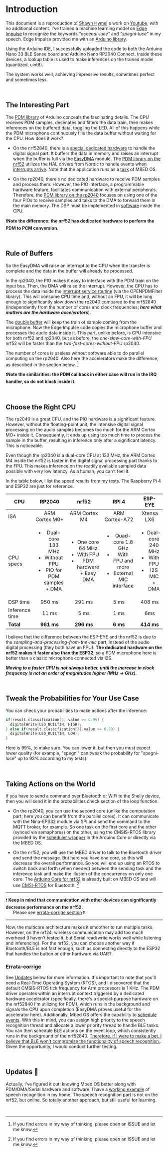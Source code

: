 # Introduction

This document is a reproduction of [Shawn Hymel](https://github.com/ShawnHymel)'s work on [Youtube](https://www.youtube.com/watch?v=fRSVQ4Fkwjc), with no additional content. I've trained a machine learning model on [Edge Impulse](https://edgeimpulse.com/) to recognize the keywords _"accendi-luce"_ and _"spegni-luce"_ in my speech. Edge Impulse provided me with an [Arduino library](https://github.com/TIT8/shelly_button_esp32_arduino/blob/master/speech_recognition/ei-speech_recognition-arduino-1.0.9.zip).

Using the Arduino IDE, I successfully uploaded the code to both the Arduino Nano 33 BLE Sense board and Arduino Nano RP2040 Connect. Inside these devices, a lookup table is used to make inferences on the trained model (quantized, uint8).

The system works well, achieving impressive results, sometimes perfect and sometimes less.

<br>

## The Interesting Part

The [PDM library](https://github.com/arduino/ArduinoCore-mbed/tree/main/libraries/PDM) of Arduino conceals the fascinating details. The CPU receives PDM samples, decimates and filters the data train, then makes inferences on the buffered data, toggling the LED. All of this happens while the PDM microphone continuously fills the data buffer without waiting for the CPU. How does it work?

- On the nrf52840, there is a [special dedicated hardware](https://infocenter.nordicsemi.com/index.jsp?topic=%2Fcom.nordic.infocenter.nrf52832.ps.v1.1%2Fpdm.html) to handle the digital signal part. It buffers the data in memory and raises an interrupt when the buffer is full via the [EasyDMA](https://infocenter.nordicsemi.com/topic/com.nordic.infocenter.nrf52832.ps.v1.1/easydma.html?cp=5_2_0_9#easydma) module. The [PDM library on the nrf52](https://github.com/arduino/ArduinoCore-mbed/tree/main/libraries/PDM/src/nrf52) utilizes the HAL drivers from Nordic to handle events when [interrupts arrive](https://github.com/arduino/ArduinoCore-mbed/blob/main/libraries/PDM/src/nrf52/PDM.cpp#L196). Note that the application runs as a [task](https://github.com/arduino/ArduinoCore-mbed/blob/main/libraries/PDM/src/nrf52/PDM.cpp#L132) of MBED OS.

- On the rp2040, there's no dedicated hardware to receive PDM samples and process them. However, the PIO interface, a programmable hardware feature, facilitates communication with external peripherals. Therefore, the [PDM library on the rp2040](https://github.com/arduino/ArduinoCore-mbed/tree/main/libraries/PDM/src/rp2040) focuses on using one of the four PIOs to receive samples and talks to the DMA to forward them in the main memory. The DSP must be implemented in [software](https://github.com/arduino/ArduinoCore-mbed/blob/main/libraries/PDM/src/rp2040/OpenPDMFilter.c) inside the CPU.

❗**Note the difference: the nrf52 has dedicated hardware to perform the PDM to PCM conversion**.

<br>

## Rule of Buffers

So the EasyDMA will raise an interrupt to the CPU when the transfer is complete and the data in the buffer will already be processed.

In the rp2040, the PIO makes it easy to interface with the PDM train on the input bus. Then, the DMA will raise the interrupt. However, the CPU has to process the data inside the [interrupt service routine](https://github.com/arduino/ArduinoCore-mbed/blob/main/libraries/PDM/src/rp2040/PDM.cpp#L206) (via the OPENPDMFilter library). This will consume CPU time and, without an FPU, it will be long enough to significantly slow down the rp2040 compared to the nrf52840 (independently from the number of cores and clock frequencies; ***here what matters are the hardware accelerators***).

The [double buffer](https://github.com/arduino/ArduinoCore-mbed/tree/main/libraries/PDM/src/utility) will keep the train of sample coming from the microphone. Now the Edge Impulse code copies the microphone buffer and processes the audio data inside it. This part, unlike before, is CPU intensive for both nrf52 and rp2040, but as before, the _one-slow-core-with-FPU_ nrf52 will be faster than the _two-fast-cores-without-FPU_ rp2040.  

The number of cores is useless without software able to do parallel computing on the rp2040. Also here the accelerators make the difference, as described in the section below. [^1]

❗**Note the similarities: the PDM callback in either case will run in the IRQ handler, so do not block inside it**.

[^1]: If you find errors in my way of thinking, please open an ISSUE and let me know.

<br>

## Choose the Right CPU

The rp2040 is a great CPU, and the PIO hardware is a significant feature. However, without the floating-point unit, the intensive digital signal processing on the audio samples becomes too much for the ARM Cortex MO+ inside it. Consequently, it ends up using too much time to process the sample in the buffer, resulting in inference only after a significant latency. This is noticeable.

Even though the rp2040 is a dual-core CPU at 133 MHz, the ARM Cortex M4 inside the nrf52 is faster in the digital signal processing part thanks to the FPU. This makes inference on the readily available sampled data possible with very low latency. As a human, you can't feel it.

In the table below, I list the speed results from my tests. The Raspberry Pi 4 and ESP32 are just for reference.

| CPU | RP2040 | nrf52 | RPI 4 | ESP-EYE |
| ---- | :----: | :----: | :----: | :----: |
| ISA | ARM Cortex M0+ | ARM Cortex M4 | ARM Cortex-A72 | Xtensa LX6 |
| CPU specs | <ul><li>Dual-core 133 MHz</li><li>Without FPU</li><li>PIO for PDM samples + DMA</li></ul> | <ul><li>One core 64 MHz</li><li>With FPU</li><li>PDM hardware + Easy DMA</li></ul> | <ul><li>Quad-core 1.8 GHz</li><li>With FPU and more</li><li>External MIC interface</li></ul> | <ul><li>Dual-core 240 MHz</li><li>With FPU</li><li>I2S MIC + DMA</li></ul> |
| DSP time | 950 ms | 291 ms | 5 ms | 408 ms |
| Inference time | 11 ms | 5 ms | 1 ms | 6ms |
| **Total** | **961 ms** | **296 ms** | **6 ms** | **414 ms** |

I believe that the difference between the ESP-EYE and the nrf52 is due to the _sampling-and-processing-from-the-mic_ part, instead of the audio digital processing (they both have an FPU). **The dedicated hardware on the nrf52 makes it faster also than the ESP32**, so a PDM microphone here is better than a classic microphone connected via I2S.

***Moving to a faster CPU is not always better, until the increase in clock frequency is not an order of magnitudes higher (MHz -> GHz).***

<br>

[^2]: Data coming from Edge Impulse. The real behavior follows the data, from my tests.

## Tweak the Probabilities for Your Use Case

You can check your probabilities to make actions after the inference:

```C
if(result.classification[2].value >= 0.99) {
  digitalWrite(LED_BUILTIN, HIGH);
} else if(result.classification[3].value >= 0.99) {
  digitalWrite(LED_BUILTIN, LOW);
}
```

Here is 99%, to make sure. You can lower it, but then you must expect lower quality (for example, "spegni" can tweak the probability for "spegni-luce" up to 93% according to my tests).

<br>

## Taking Actions on the World

If you have to send a command over Bluetooth or WiFi to the Shelly device, then you will send it in the probabilities check section of the loop function.

- On the rp2040, you can use the second core (unlike the computation part; here you can benefit from the parallel cores). It can communicate with the Nina-EPS32 module via SPI and send the command to the MQTT broker, for example. So one task on the first core and the other (synced via semaphores) on the other, using the CMSIS-RTOS library provided by the [scheduler wrapper](https://github.com/arduino/ArduinoCore-mbed/tree/main/libraries/Scheduler) in the Arduino Core or directly via the MBED OS.

- On the nrf52, you will use the MBED driver to talk to the Bluetooth driver and send the message. But here you have one core, so this will decrease the overall performance. So you will end up using an RTOS to switch back and forth (when needed) between the sending task and the inference task and make the illusion of the concurrency on only one core. The [Arduino Core for nrf52](https://github.com/arduino/ArduinoCore-mbed/tree/main/cores/arduino/mbed) is already built on MBED OS and will use [CMSI-RTOS](https://github.com/arduino/ArduinoCore-mbed/blob/main/variants/ARDUINO_NANO33BLE/mbed_config.h#L299) for Bluetooth. [^3]

---------------------------------

❗ **Keep in mind that communication with other devices can significantly decrease performance on the nrf52.**   
 &nbsp; &nbsp; &nbsp; Please see [errata-corrige section](#errata-corrige) ⏬.

----------------------------------

Now, the multicore architecture makes it smoother to run multiple tasks. However, on the nrf24, wireless communication may add too much overhead (I haven't tested it, but Serial read/write works well while listening and inferencing). For the nrf52, you can choose another way if Bluetooth/BLE is not fast enough, such as connecting directly to the ESP32 that handles the button or other hardware via UART.

### Errata-corrige

See [Updates](#updates-construction_worker) below for more information. It's important to note that you'll need a Real-Time Operating System (RTOS), and I discovered that the default CMSIS-RTOS tick frequency for Arm processors is 1 KHz. The PDM driver operates within an interrupt context triggered by a dedicated hardware accelerator (specifically, there's a special-purpose hardware on the nrf52840 I'm utilizing for PDM), which runs in the background and signals the CPU upon completion (EasyDMA proves useful for the accelerator here). Additionally, Mbed OS offers the capability to [schedule events](https://os.mbed.com/docs/mbed-os/v6.16/apis/eventqueue.html). With this in mind, you can assign high priority to the speech recognition thread and allocate a lower priority thread to handle BLE tasks. You can then schedule BLE actions on the event loop, which consistently runs in the background of the nrf52840. <ins>Therefore, if I were to make a bet, I believe that BLE won't compromise the functionality of speech recognition.</ins>. Given the opportunity, I would conduct further testing.

<br>

## Updates :construction_worker:

Actually, I've figured it out: knowing Mbed OS better along with PDM/DMA/Serial hardware and software, I have a [working example](https://github.com/TIT8/BLE-sensor_PDM-microphone) of speech recognition in my home. The speech recognition part is not on the nrf52, but online. So totally another approach, but still useful for learning. 

<br>

[^3]: If you find errors in my way of thinking, please open an ISSUE and let me know.
